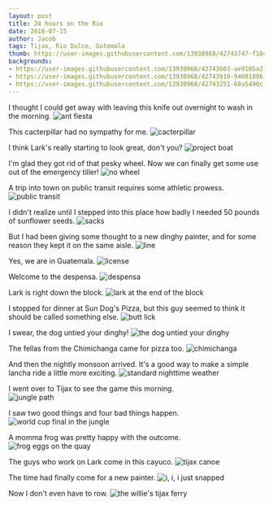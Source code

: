 ```yaml
---
layout: post
title: 24 hours on the Rio
date: 2018-07-15
author: Jacob
tags: Tijax, Rio Dulce, Gutemala
thumb: https://user-images.githubusercontent.com/13930968/42743747-f1045fc8-8883-11e8-9c86-b48f7004125e.jpeg
backgrounds:
- https://user-images.githubusercontent.com/13930968/42743603-ae9105a2-8882-11e8-9f87-3d4ada9eb26e.jpeg
- https://user-images.githubusercontent.com/13930968/42743919-94601896-8885-11e8-81fb-1c3e4fd21a22.jpeg
- https://user-images.githubusercontent.com/13930968/42743251-68a5490c-887f-11e8-8719-157407af0b6b.jpeg
---
```


I thought I could get away with leaving this knife out overnight to wash in the morning.
![ant fiesta](https://user-images.githubusercontent.com/13930968/42743243-67e247ea-887f-11e8-8835-224548929976.jpeg)

This cacterpillar had no sympathy for me.
![cacterpillar](https://user-images.githubusercontent.com/13930968/42743244-67fa1c44-887f-11e8-8af5-3e1343a76190.jpeg)

I think Lark's really starting to look great, don't you?
![project boat](https://user-images.githubusercontent.com/13930968/42743249-687254de-887f-11e8-8c15-fd623e02fe22.jpeg)

I'm glad they got rid of that pesky wheel.  Now we can finally get some use out of the emergency tiller!
![no wheel](https://user-images.githubusercontent.com/13930968/42743248-685aee48-887f-11e8-9160-ec792de21d42.jpeg)

A trip into town on public transit requires some athletic prowess.
![public transit](https://user-images.githubusercontent.com/13930968/42743603-ae9105a2-8882-11e8-9f87-3d4ada9eb26e.jpeg)

I didn't realize until I stepped into this place how badly I needed 50 pounds of sunflower seeds.
![sacks](https://user-images.githubusercontent.com/13930968/42743252-68c0a350-887f-11e8-84e0-b845108d6d5d.jpeg)

But I had been giving some thought to a new dinghy painter, and for some reason they kept it on the same aisle.
![line](https://user-images.githubusercontent.com/13930968/42743251-68a5490c-887f-11e8-8719-157407af0b6b.jpeg)

Yes, we are in Guatemala.
![license](https://user-images.githubusercontent.com/13930968/42743254-69071b82-887f-11e8-8fde-da8961566d69.jpeg)

Welcome to the despensa.
![despensa](https://user-images.githubusercontent.com/13930968/42743255-693261a2-887f-11e8-9f50-c721ea44b5df.jpeg)

Lark is right down the block.
![lark at the end of the block](https://user-images.githubusercontent.com/13930968/42743256-69541068-887f-11e8-86d5-8367f88d5585.jpeg)

I stopped for dinner at Sun Dog's Pizza, but this guy seemed to think it should be called something else.
![butt lick](https://user-images.githubusercontent.com/13930968/42743257-696b857c-887f-11e8-83ac-83709cabeafb.jpeg)

I swear, the dog untied your dinghy!
![the dog untied your dinghy](https://user-images.githubusercontent.com/13930968/42743259-69903e08-887f-11e8-903c-a8a56da52c0e.jpeg)

The fellas from the Chimichanga came for pizza too.
![chimichanga](https://user-images.githubusercontent.com/13930968/42743260-69b93628-887f-11e8-9a74-628a97aa445d.jpeg)

And then the nightly monsoon arrived.  It's a good way to make a simple lancha ride a little more exciting. 
![standard nighttime weather](https://user-images.githubusercontent.com/13930968/42743337-2e17181e-8880-11e8-8fda-4ea221957a41.jpeg)

I went over to Tijax to see the game this morning.  
![jungle path](https://user-images.githubusercontent.com/13930968/42743919-94601896-8885-11e8-81fb-1c3e4fd21a22.jpeg)

I saw two good things and four bad things happen.
![world cup final in the jungle](https://user-images.githubusercontent.com/13930968/42743261-69e2743e-887f-11e8-8c78-615c738f98be.jpeg)

A momma frog was pretty happy with the outcome.
![frog eggs on the quay](https://user-images.githubusercontent.com/13930968/42743264-6a612536-887f-11e8-982c-da61fd0015bb.jpeg)

The guys who work on Lark come in this cayuco.
![tijax canoe](https://user-images.githubusercontent.com/13930968/42743747-f1045fc8-8883-11e8-9c86-b48f7004125e.jpeg)

The time had finally come for a new painter.
![i, i, i just snapped](https://user-images.githubusercontent.com/13930968/42743265-6a7c95d2-887f-11e8-9a65-96c783523fb8.jpeg)

Now I don't even have to row.
![the willie's tijax ferry](https://user-images.githubusercontent.com/13930968/42743330-1c84a38c-8880-11e8-89ef-03056cc65fe0.jpeg)
